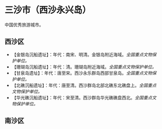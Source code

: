 # 三沙市（西沙永兴岛）  
中国优秀旅游城市。  

## 西沙区
* 【金银岛沉船遗址】：年代：南宋、明清。金银岛附近海域。*全国重点文物保护单位。*  
* 【珊瑚岛沉船遗址】：年代：清。珊瑚岛附近海域。*全国重点文物保护单位。*    
* 【甘泉岛遗址】：年代：唐至宋。西沙永乐群岛西部甘泉岛。*全国重点文物保护单位。*   
* 【北礁沉船遗址】：年代：唐至清。西沙群岛北部北礁东北礁盘上。*全国重点文物保护单位。*   
* 【华光礁沉船遗址】：年代：宋至清。西沙群岛华光礁礁盘西北。*全国重点文物保护单位。*  

## 南沙区